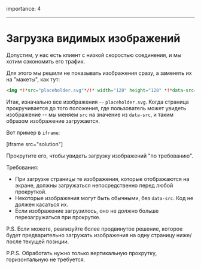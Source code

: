 importance: 4

---

# Загрузка видимых изображений

Допустим, у нас есть клиент с низкой скоростью соединения, и мы хотим сэкономить его трафик.

Для этого мы решили не показывать изображения сразу, а заменять их на "макеты", как тут:

```html
<img *!*src="placeholder.svg"*/!* width="128" height="128" *!*data-src="real.jpg"*/!*>
```

Итак, изначально все изображения -- `placeholder.svg`. Когда страница прокручивается до того положения, где пользователь может увидеть изображение -- мы меняем `src` на значение из `data-src`, и таким образом изображение загружается.

Вот пример в `iframe`:

[iframe src="solution"]

Прокрутите его, чтобы увидеть загрузку изображений "по требованию".

Требования:
- При загрузке страницы те изображения, которые отображаются на экране, должны загружаться непосредственно перед любой прокруткой.
- Некоторые изображения могут быть обычными, без `data-src`. Код не должен касаться их.
- Если изображение загрузилось, оно не должно больше перезагружаться при прокрутке.

P.S. Если можете, реализуйте более продвинутое решение, которое будет предварительно загружать изображения на одну страницу ниже/после текущей позиции.

P.P.S. Обработать нужно только вертикальную прокрутку, горизонтальную не требуется.
